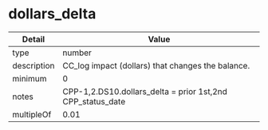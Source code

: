 # dollars_delta
| Detail | Value |
| ------ | ----- |
| type | number |
| description | CC_log impact (dollars) that changes the balance. |
| minimum | 0 |
| notes | CPP-1,2.DS10.dollars_delta = prior 1st,2nd CPP_status_date |
| multipleOf | 0.01 |
